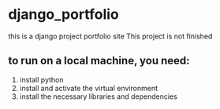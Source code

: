 # django_portfolio
this is a django project portfolio site
This project is not finished

## to run on a local machine, you need:

1. install python
2. install and activate the virtual environment
3. install the necessary libraries and dependencies
